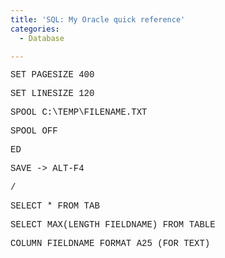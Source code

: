 ```yaml
---
title: 'SQL: My Oracle quick reference'
categories:
  - Database

---
```

<font face="Courier New">SET PAGESIZE 400</p> 

<p>
  SET LINESIZE 120
</p>

<p>
  SPOOL C:\TEMP\FILENAME.TXT
</p>

<p>
  SPOOL OFF
</p>

<p>
  ED
</p>

<p>
  SAVE -> ALT-F4
</p>

<p>
  /
</p>

<p>
  SELECT * FROM TAB
</p>

<p>
  SELECT MAX(LENGTH FIELDNAME) FROM TABLE
</p>

<p>
  COLUMN FIELDNAME FORMAT A25 (FOR TEXT)</font>
</p>